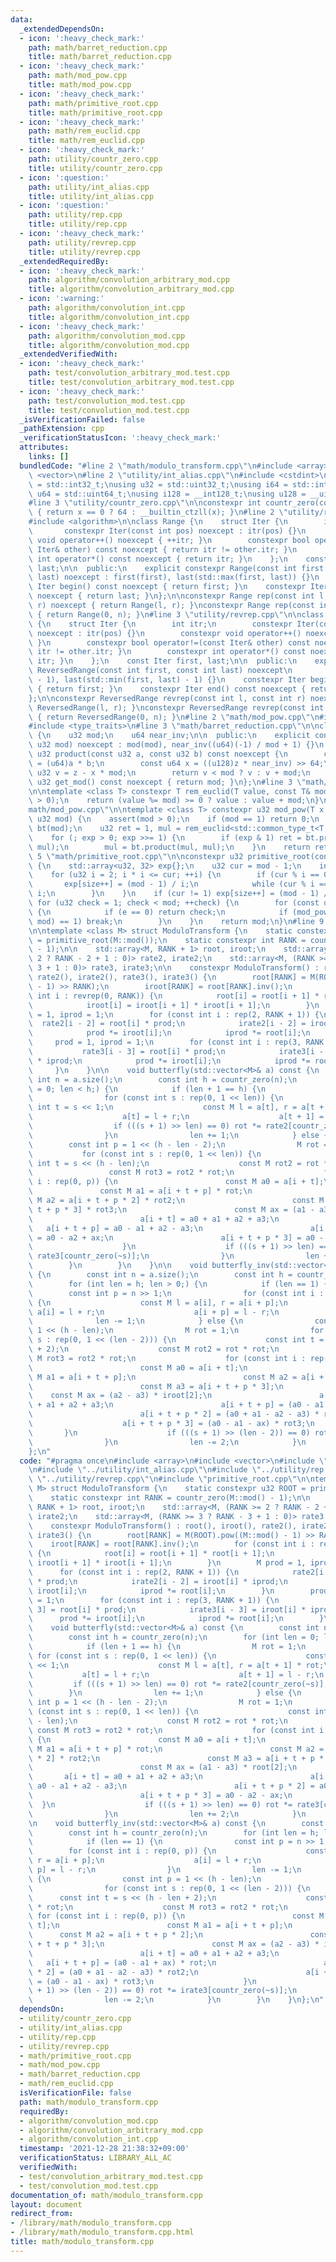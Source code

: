 ```yaml
---
data:
  _extendedDependsOn:
  - icon: ':heavy_check_mark:'
    path: math/barret_reduction.cpp
    title: math/barret_reduction.cpp
  - icon: ':heavy_check_mark:'
    path: math/mod_pow.cpp
    title: math/mod_pow.cpp
  - icon: ':heavy_check_mark:'
    path: math/primitive_root.cpp
    title: math/primitive_root.cpp
  - icon: ':heavy_check_mark:'
    path: math/rem_euclid.cpp
    title: math/rem_euclid.cpp
  - icon: ':heavy_check_mark:'
    path: utility/countr_zero.cpp
    title: utility/countr_zero.cpp
  - icon: ':question:'
    path: utility/int_alias.cpp
    title: utility/int_alias.cpp
  - icon: ':question:'
    path: utility/rep.cpp
    title: utility/rep.cpp
  - icon: ':heavy_check_mark:'
    path: utility/revrep.cpp
    title: utility/revrep.cpp
  _extendedRequiredBy:
  - icon: ':heavy_check_mark:'
    path: algorithm/convolution_arbitrary_mod.cpp
    title: algorithm/convolution_arbitrary_mod.cpp
  - icon: ':warning:'
    path: algorithm/convolution_int.cpp
    title: algorithm/convolution_int.cpp
  - icon: ':heavy_check_mark:'
    path: algorithm/convolution_mod.cpp
    title: algorithm/convolution_mod.cpp
  _extendedVerifiedWith:
  - icon: ':heavy_check_mark:'
    path: test/convolution_arbitrary_mod.test.cpp
    title: test/convolution_arbitrary_mod.test.cpp
  - icon: ':heavy_check_mark:'
    path: test/convolution_mod.test.cpp
    title: test/convolution_mod.test.cpp
  _isVerificationFailed: false
  _pathExtension: cpp
  _verificationStatusIcon: ':heavy_check_mark:'
  attributes:
    links: []
  bundledCode: "#line 2 \"math/modulo_transform.cpp\"\n#include <array>\n#include\
    \ <vector>\n#line 2 \"utility/int_alias.cpp\"\n#include <cstdint>\n\nusing i32\
    \ = std::int32_t;\nusing u32 = std::uint32_t;\nusing i64 = std::int64_t;\nusing\
    \ u64 = std::uint64_t;\nusing i128 = __int128_t;\nusing u128 = __uint128_t;\n\
    #line 3 \"utility/countr_zero.cpp\"\n\nconstexpr int countr_zero(const u64 x)\
    \ { return x == 0 ? 64 : __builtin_ctzll(x); }\n#line 2 \"utility/rep.cpp\"\n\
    #include <algorithm>\n\nclass Range {\n    struct Iter {\n        int itr;\n \
    \       constexpr Iter(const int pos) noexcept : itr(pos) {}\n        constexpr\
    \ void operator++() noexcept { ++itr; }\n        constexpr bool operator!=(const\
    \ Iter& other) const noexcept { return itr != other.itr; }\n        constexpr\
    \ int operator*() const noexcept { return itr; }\n    };\n    const Iter first,\
    \ last;\n\n  public:\n    explicit constexpr Range(const int first, const int\
    \ last) noexcept : first(first), last(std::max(first, last)) {}\n    constexpr\
    \ Iter begin() const noexcept { return first; }\n    constexpr Iter end() const\
    \ noexcept { return last; }\n};\n\nconstexpr Range rep(const int l, const int\
    \ r) noexcept { return Range(l, r); }\nconstexpr Range rep(const int n) noexcept\
    \ { return Range(0, n); }\n#line 3 \"utility/revrep.cpp\"\n\nclass ReversedRange\
    \ {\n    struct Iter {\n        int itr;\n        constexpr Iter(const int pos)\
    \ noexcept : itr(pos) {}\n        constexpr void operator++() noexcept { --itr;\
    \ }\n        constexpr bool operator!=(const Iter& other) const noexcept { return\
    \ itr != other.itr; }\n        constexpr int operator*() const noexcept { return\
    \ itr; }\n    };\n    const Iter first, last;\n\n  public:\n    explicit constexpr\
    \ ReversedRange(const int first, const int last) noexcept\n        : first(last\
    \ - 1), last(std::min(first, last) - 1) {}\n    constexpr Iter begin() const noexcept\
    \ { return first; }\n    constexpr Iter end() const noexcept { return last; }\n\
    };\n\nconstexpr ReversedRange revrep(const int l, const int r) noexcept { return\
    \ ReversedRange(l, r); }\nconstexpr ReversedRange revrep(const int n) noexcept\
    \ { return ReversedRange(0, n); }\n#line 2 \"math/mod_pow.cpp\"\n#include <cassert>\n\
    #include <type_traits>\n#line 3 \"math/barret_reduction.cpp\"\n\nclass BarretReduction\
    \ {\n    u32 mod;\n    u64 near_inv;\n\n  public:\n    explicit constexpr BarretReduction(const\
    \ u32 mod) noexcept : mod(mod), near_inv((u64)(-1) / mod + 1) {}\n    constexpr\
    \ u32 product(const u32 a, const u32 b) const noexcept {\n        const u64 z\
    \ = (u64)a * b;\n        const u64 x = ((u128)z * near_inv) >> 64;\n        const\
    \ u32 v = z - x * mod;\n        return v < mod ? v : v + mod;\n    }\n    constexpr\
    \ u32 get_mod() const noexcept { return mod; }\n};\n#line 3 \"math/rem_euclid.cpp\"\
    \n\ntemplate <class T> constexpr T rem_euclid(T value, const T& mod) {\n    assert(mod\
    \ > 0);\n    return (value %= mod) >= 0 ? value : value + mod;\n}\n#line 7 \"\
    math/mod_pow.cpp\"\n\ntemplate <class T> constexpr u32 mod_pow(T x, u64 exp, const\
    \ u32 mod) {\n    assert(mod > 0);\n    if (mod == 1) return 0;\n    const BarretReduction\
    \ bt(mod);\n    u32 ret = 1, mul = rem_euclid<std::common_type_t<T, i64>>(x, mod);\n\
    \    for (; exp > 0; exp >>= 1) {\n        if (exp & 1) ret = bt.product(ret,\
    \ mul);\n        mul = bt.product(mul, mul);\n    }\n    return ret;\n}\n#line\
    \ 5 \"math/primitive_root.cpp\"\n\nconstexpr u32 primitive_root(const u32 mod)\
    \ {\n    std::array<u32, 32> exp{};\n    u32 cur = mod - 1;\n    int size = 0;\n\
    \    for (u32 i = 2; i * i <= cur; ++i) {\n        if (cur % i == 0) {\n     \
    \       exp[size++] = (mod - 1) / i;\n            while (cur % i == 0) cur /=\
    \ i;\n        }\n    }\n    if (cur != 1) exp[size++] = (mod - 1) / cur;\n   \
    \ for (u32 check = 1; check < mod; ++check) {\n        for (const u32 e : exp)\
    \ {\n            if (e == 0) return check;\n            if (mod_pow(check, e,\
    \ mod) == 1) break;\n        }\n    }\n    return mod;\n}\n#line 9 \"math/modulo_transform.cpp\"\
    \n\ntemplate <class M> struct ModuloTransform {\n    static constexpr u32 ROOT\
    \ = primitive_root(M::mod());\n    static constexpr int RANK = countr_zero(M::mod()\
    \ - 1);\n\n    std::array<M, RANK + 1> root, iroot;\n    std::array<M, (RANK >=\
    \ 2 ? RANK - 2 + 1 : 0)> rate2, irate2;\n    std::array<M, (RANK >= 3 ? RANK -\
    \ 3 + 1 : 0)> rate3, irate3;\n\n    constexpr ModuloTransform() : root(), iroot(),\
    \ rate2(), irate2(), rate3(), irate3() {\n        root[RANK] = M(ROOT).pow((M::mod()\
    \ - 1) >> RANK);\n        iroot[RANK] = root[RANK].inv();\n        for (const\
    \ int i : revrep(0, RANK)) {\n            root[i] = root[i + 1] * root[i + 1];\n\
    \            iroot[i] = iroot[i + 1] * iroot[i + 1];\n        }\n        M prod\
    \ = 1, iprod = 1;\n        for (const int i : rep(2, RANK + 1)) {\n          \
    \  rate2[i - 2] = root[i] * prod;\n            irate2[i - 2] = iroot[i] * iprod;\n\
    \            prod *= iroot[i];\n            iprod *= root[i];\n        }\n   \
    \     prod = 1, iprod = 1;\n        for (const int i : rep(3, RANK + 1)) {\n \
    \           rate3[i - 3] = root[i] * prod;\n            irate3[i - 3] = iroot[i]\
    \ * iprod;\n            prod *= iroot[i];\n            iprod *= root[i];\n   \
    \     }\n    }\n\n    void butterfly(std::vector<M>& a) const {\n        const\
    \ int n = a.size();\n        const int h = countr_zero(n);\n        for (int len\
    \ = 0; len < h;) {\n            if (len + 1 == h) {\n                M rot = 1;\n\
    \                for (const int s : rep(0, 1 << len)) {\n                    const\
    \ int t = s << 1;\n                    const M l = a[t], r = a[t + 1] * rot;\n\
    \                    a[t] = l + r;\n                    a[t + 1] = l - r;\n  \
    \                  if (((s + 1) >> len) == 0) rot *= rate2[countr_zero(~s)];\n\
    \                }\n                len += 1;\n            } else {\n        \
    \        const int p = 1 << (h - len - 2);\n                M rot = 1;\n     \
    \           for (const int s : rep(0, 1 << len)) {\n                    const\
    \ int t = s << (h - len);\n                    const M rot2 = rot * rot;\n   \
    \                 const M rot3 = rot2 * rot;\n                    for (const int\
    \ i : rep(0, p)) {\n                        const M a0 = a[i + t];\n         \
    \               const M a1 = a[i + t + p] * rot;\n                        const\
    \ M a2 = a[i + t + p * 2] * rot2;\n                        const M a3 = a[i +\
    \ t + p * 3] * rot3;\n                        const M ax = (a1 - a3) * root[2];\n\
    \                        a[i + t] = a0 + a1 + a2 + a3;\n                     \
    \   a[i + t + p] = a0 - a1 + a2 - a3;\n                        a[i + t + p * 2]\
    \ = a0 - a2 + ax;\n                        a[i + t + p * 3] = a0 - a2 - ax;\n\
    \                    }\n                    if (((s + 1) >> len) == 0) rot *=\
    \ rate3[countr_zero(~s)];\n                }\n                len += 2;\n    \
    \        }\n        }\n    }\n\n    void butterfly_inv(std::vector<M>& a) const\
    \ {\n        const int n = a.size();\n        const int h = countr_zero(n);\n\
    \        for (int len = h; len > 0;) {\n            if (len == 1) {\n        \
    \        const int p = n >> 1;\n                for (const int i : rep(0, p))\
    \ {\n                    const M l = a[i], r = a[i + p];\n                   \
    \ a[i] = l + r;\n                    a[i + p] = l - r;\n                }\n  \
    \              len -= 1;\n            } else {\n                const int p =\
    \ 1 << (h - len);\n                M rot = 1;\n                for (const int\
    \ s : rep(0, 1 << (len - 2))) {\n                    const int t = s << (h - len\
    \ + 2);\n                    const M rot2 = rot * rot;\n                    const\
    \ M rot3 = rot2 * rot;\n                    for (const int i : rep(0, p)) {\n\
    \                        const M a0 = a[i + t];\n                        const\
    \ M a1 = a[i + t + p];\n                        const M a2 = a[i + t + p * 2];\n\
    \                        const M a3 = a[i + t + p * 3];\n                    \
    \    const M ax = (a2 - a3) * iroot[2];\n                        a[i + t] = a0\
    \ + a1 + a2 + a3;\n                        a[i + t + p] = (a0 - a1 + ax) * rot;\n\
    \                        a[i + t + p * 2] = (a0 + a1 - a2 - a3) * rot2;\n    \
    \                    a[i + t + p * 3] = (a0 - a1 - ax) * rot3;\n             \
    \       }\n                    if (((s + 1) >> (len - 2)) == 0) rot *= irate3[countr_zero(~s)];\n\
    \                }\n                len -= 2;\n            }\n        }\n    }\n\
    };\n"
  code: "#pragma once\n#include <array>\n#include <vector>\n#include \"../utility/countr_zero.cpp\"\
    \n#include \"../utility/int_alias.cpp\"\n#include \"../utility/rep.cpp\"\n#include\
    \ \"../utility/revrep.cpp\"\n#include \"primitive_root.cpp\"\n\ntemplate <class\
    \ M> struct ModuloTransform {\n    static constexpr u32 ROOT = primitive_root(M::mod());\n\
    \    static constexpr int RANK = countr_zero(M::mod() - 1);\n\n    std::array<M,\
    \ RANK + 1> root, iroot;\n    std::array<M, (RANK >= 2 ? RANK - 2 + 1 : 0)> rate2,\
    \ irate2;\n    std::array<M, (RANK >= 3 ? RANK - 3 + 1 : 0)> rate3, irate3;\n\n\
    \    constexpr ModuloTransform() : root(), iroot(), rate2(), irate2(), rate3(),\
    \ irate3() {\n        root[RANK] = M(ROOT).pow((M::mod() - 1) >> RANK);\n    \
    \    iroot[RANK] = root[RANK].inv();\n        for (const int i : revrep(0, RANK))\
    \ {\n            root[i] = root[i + 1] * root[i + 1];\n            iroot[i] =\
    \ iroot[i + 1] * iroot[i + 1];\n        }\n        M prod = 1, iprod = 1;\n  \
    \      for (const int i : rep(2, RANK + 1)) {\n            rate2[i - 2] = root[i]\
    \ * prod;\n            irate2[i - 2] = iroot[i] * iprod;\n            prod *=\
    \ iroot[i];\n            iprod *= root[i];\n        }\n        prod = 1, iprod\
    \ = 1;\n        for (const int i : rep(3, RANK + 1)) {\n            rate3[i -\
    \ 3] = root[i] * prod;\n            irate3[i - 3] = iroot[i] * iprod;\n      \
    \      prod *= iroot[i];\n            iprod *= root[i];\n        }\n    }\n\n\
    \    void butterfly(std::vector<M>& a) const {\n        const int n = a.size();\n\
    \        const int h = countr_zero(n);\n        for (int len = 0; len < h;) {\n\
    \            if (len + 1 == h) {\n                M rot = 1;\n               \
    \ for (const int s : rep(0, 1 << len)) {\n                    const int t = s\
    \ << 1;\n                    const M l = a[t], r = a[t + 1] * rot;\n         \
    \           a[t] = l + r;\n                    a[t + 1] = l - r;\n           \
    \         if (((s + 1) >> len) == 0) rot *= rate2[countr_zero(~s)];\n        \
    \        }\n                len += 1;\n            } else {\n                const\
    \ int p = 1 << (h - len - 2);\n                M rot = 1;\n                for\
    \ (const int s : rep(0, 1 << len)) {\n                    const int t = s << (h\
    \ - len);\n                    const M rot2 = rot * rot;\n                   \
    \ const M rot3 = rot2 * rot;\n                    for (const int i : rep(0, p))\
    \ {\n                        const M a0 = a[i + t];\n                        const\
    \ M a1 = a[i + t + p] * rot;\n                        const M a2 = a[i + t + p\
    \ * 2] * rot2;\n                        const M a3 = a[i + t + p * 3] * rot3;\n\
    \                        const M ax = (a1 - a3) * root[2];\n                 \
    \       a[i + t] = a0 + a1 + a2 + a3;\n                        a[i + t + p] =\
    \ a0 - a1 + a2 - a3;\n                        a[i + t + p * 2] = a0 - a2 + ax;\n\
    \                        a[i + t + p * 3] = a0 - a2 - ax;\n                  \
    \  }\n                    if (((s + 1) >> len) == 0) rot *= rate3[countr_zero(~s)];\n\
    \                }\n                len += 2;\n            }\n        }\n    }\n\
    \n    void butterfly_inv(std::vector<M>& a) const {\n        const int n = a.size();\n\
    \        const int h = countr_zero(n);\n        for (int len = h; len > 0;) {\n\
    \            if (len == 1) {\n                const int p = n >> 1;\n        \
    \        for (const int i : rep(0, p)) {\n                    const M l = a[i],\
    \ r = a[i + p];\n                    a[i] = l + r;\n                    a[i +\
    \ p] = l - r;\n                }\n                len -= 1;\n            } else\
    \ {\n                const int p = 1 << (h - len);\n                M rot = 1;\n\
    \                for (const int s : rep(0, 1 << (len - 2))) {\n              \
    \      const int t = s << (h - len + 2);\n                    const M rot2 = rot\
    \ * rot;\n                    const M rot3 = rot2 * rot;\n                   \
    \ for (const int i : rep(0, p)) {\n                        const M a0 = a[i +\
    \ t];\n                        const M a1 = a[i + t + p];\n                  \
    \      const M a2 = a[i + t + p * 2];\n                        const M a3 = a[i\
    \ + t + p * 3];\n                        const M ax = (a2 - a3) * iroot[2];\n\
    \                        a[i + t] = a0 + a1 + a2 + a3;\n                     \
    \   a[i + t + p] = (a0 - a1 + ax) * rot;\n                        a[i + t + p\
    \ * 2] = (a0 + a1 - a2 - a3) * rot2;\n                        a[i + t + p * 3]\
    \ = (a0 - a1 - ax) * rot3;\n                    }\n                    if (((s\
    \ + 1) >> (len - 2)) == 0) rot *= irate3[countr_zero(~s)];\n                }\n\
    \                len -= 2;\n            }\n        }\n    }\n};\n"
  dependsOn:
  - utility/countr_zero.cpp
  - utility/int_alias.cpp
  - utility/rep.cpp
  - utility/revrep.cpp
  - math/primitive_root.cpp
  - math/mod_pow.cpp
  - math/barret_reduction.cpp
  - math/rem_euclid.cpp
  isVerificationFile: false
  path: math/modulo_transform.cpp
  requiredBy:
  - algorithm/convolution_mod.cpp
  - algorithm/convolution_arbitrary_mod.cpp
  - algorithm/convolution_int.cpp
  timestamp: '2021-12-28 21:38:32+09:00'
  verificationStatus: LIBRARY_ALL_AC
  verifiedWith:
  - test/convolution_arbitrary_mod.test.cpp
  - test/convolution_mod.test.cpp
documentation_of: math/modulo_transform.cpp
layout: document
redirect_from:
- /library/math/modulo_transform.cpp
- /library/math/modulo_transform.cpp.html
title: math/modulo_transform.cpp
---
```

